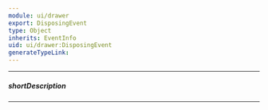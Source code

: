 ```yaml
---
module: ui/drawer
export: DisposingEvent
type: Object
inherits: EventInfo
uid: ui/drawer:DisposingEvent
generateTypeLink: 
---
```

---
##### shortDescription
<!-- Description goes here -->

---
<!-- Description goes here -->